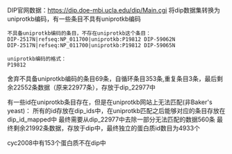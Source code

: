 DIP官网数据：https://dip.doe-mbi.ucla.edu/dip/Main.cgi
将dip数据集转换为uniprotkb编码，有一些条目不具有uniprotkb编码

    不具备uniprotkb编码的条目，不存在uniprotkb这个条目：
    DIP-2517N|refseq:NP_011700|uniprotkb:P19812	DIP-59062N
    DIP-2517N|refseq:NP_011700|uniprotkb:P19812	DIP-59065N

    uniprotkb编码的格式：
    P19812

舍弃不具备uniprotkb编码的条目69条，自循环条目353条,重复条目3条，最后剩余22552条数据（原来22977条），存放于dip_22977中

有一些id在uniprotkb条目存在，但是在uniprotkb网站上无法匹配(非Baker's yeast)：
所有的id存放在dip_ids中，在uniprotkb匹配之后能够对应的条目存放在dip_id_mapped中
最终需要从dip_22977中去除一部分无法匹配的数据560条
最终剩余21992条数据，存放于dip中，最终独立的蛋白质id数目为4933个

cyc2008中有153个蛋白质不在dip中


